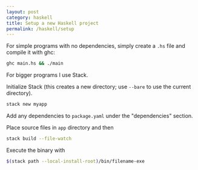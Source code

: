 ```yaml
---
layout: post
category: haskell
title: Setup a new Haskell project
permalink: /haskell/setup
---
```

For simple programs with no dependencies, simply create a `.hs` file and
compile it with ghc:

```sh
ghc main.hs && ./main
```

For bigger programs I use Stack.

Initialize Stack (this creates a new directory; use `--bare` to use the current
directory).
```sh
stack new myapp
```

Add any dependencies to `package.yaml` under the "dependencies" section.

Place source files in `app` directory and then
```sh
stack build --file-watch
```

Execute the binary with
```sh
$(stack path --local-install-root)/bin/filename-exe
```
